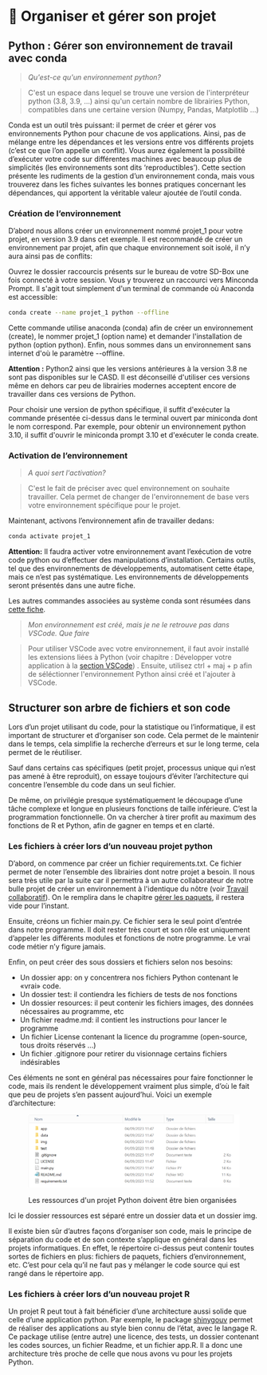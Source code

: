 # 📂 Organiser et gérer son projet

## Python : Gérer son environnement de travail avec conda

> _Qu'est-ce qu'un environnement python?_

> C'est un espace dans lequel se trouve une version de l'interpréteur python (3.8, 3.9, ...) ainsi qu'un certain nombre de librairies Python, compatibles dans une certaine version (Numpy, Pandas, Matplotlib ...)

Conda est un outil très puissant: il permet de créer et gérer vos environnements Python pour chacune de vos applications. Ainsi, pas de mélange entre les dépendances et les versions entre vos différents projets (c’est ce que l’on appelle un conflit). Vous aurez également la possibilité d’exécuter votre code sur différentes machines avec beaucoup plus de simplicités (les environnements sont dits ‘reproductibles’). Cette section présente les rudiments de la gestion d’un environnement conda, mais vous trouverez dans les fiches suivantes les bonnes pratiques concernant les dépendances, qui apportent la véritable valeur ajoutée de l’outil conda.

### Création de l’environnement

D’abord nous allons créer un environnement nommé projet\_1 pour votre projet, en version 3.9 dans cet exemple. Il est recommandé de créer un environnement par projet, afin que chaque environnement soit isolé, il n’y aura ainsi pas de conflits:

Ouvrez le dossier raccourcis présents sur le bureau de votre SD-Box une fois connecté à votre session. Vous y trouverez un raccourci vers Minconda Prompt. Il s'agit tout simplement d'un terminal de commande où Anaconda est accessible:

```bash
conda create --name projet_1 python --offline
```

Cette commande utilise anaconda (conda) afin de créer un environnement (create), le nommer projet\_1 (option name) et demander l'installation de python (option python). Enfin, nous sommes dans un environnement sans internet d'où le paramètre --offline.

**Attention :** Python2 ainsi que les versions antérieures à la version 3.8 ne sont pas disponibles sur le CASD. Il est déconseillé d'utiliser ces versions même en dehors car peu de librairies modernes acceptent encore de travailler dans ces versions de Python.

Pour choisir une version de python spécifique, il suffit d'exécuter la commande présentée ci-dessus dans le terminal ouvert par miniconda dont le nom correspond. Par exemple, pour obtenir un environnement python 3.10, il suffit d'ouvrir le miniconda prompt 3.10 et d'exécuter le conda create.

### Activation de l’environnement

> _A quoi sert l'activation?_

> C'est le fait de préciser avec quel environnement on souhaite travailler. Cela permet de changer de l'environnement de base vers votre environnement spécifique pour le projet.

Maintenant, activons l’environnement afin de travailler dedans:

```bash
conda activate projet_1
```

**Attention:** Il faudra activer votre environnement avant l’exécution de votre code python ou d’effectuer des manipulations d’installation. Certains outils, tel que des environnements de développements, automatisent cette étape, mais ce n’est pas systématique. Les environnements de développements seront présentés dans une autre fiche.

Les autres commandes associées au système conda sont résumées dans [cette fiche](https://docs.conda.io/projects/conda/en/4.6.0/\_downloads/52a95608c49671267e40c689e0bc00ca/conda-cheatsheet.pdf).

> _Mon environnement est créé, mais je ne le retrouve pas dans VSCode. Que faire_&#x20;

> Pour utiliser VSCode avec votre environnement, il faut avoir installé les extensions liées à Python (voir chapitre : Développer votre application à la [section VSCode](3\_code.md#vscode)) . Ensuite, utilisez ctrl + maj + p afin de séléctionner l'environnement Python ainsi créé et l'ajouter à VSCode.

## Structurer son arbre de fichiers et son code

Lors d’un projet utilisant du code, pour la statistique ou l’informatique, il est important de structurer et d’organiser son code. Cela permet de le maintenir dans le temps, cela simplifie la recherche d’erreurs et sur le long terme, cela permet de le réutiliser.

Sauf dans certains cas spécifiques (petit projet, processus unique qui n’est pas amené à être reproduit), on essaye toujours d’éviter l’architecture qui concentre l’ensemble du code dans un seul fichier.

De même, on privilégie presque systématiquement le découpage d’une tâche complexe et longue en plusieurs fonctions de taille inférieure. C’est la programmation fonctionnelle. On va chercher à tirer profit au maximum des fonctions de R et Python, afin de gagner en temps et en clarté.

### Les fichiers à créer lors d’un nouveau projet python

D’abord, on commence par créer un fichier requirements.txt. Ce fichier permet de noter l’ensemble des librairies dont notre projet a besoin. Il nous sera très utile par la suite car il permettra à un autre collaborateur de notre bulle projet de créer un environnement à l'identique du nôtre (voir [Travail collaboratif](4\_collaborate.md)). On le remplira dans le chapitre [gérer les paquets](2\_packages.md), il restera vide pour l’instant.

Ensuite, créons un fichier main.py. Ce fichier sera le seul point d’entrée dans notre programme. Il doit rester très court et son rôle est uniquement d’appeler les différents modules et fonctions de notre programme. Le vrai code métier n’y figure jamais.

Enfin, on peut créer des sous dossiers et fichiers selon nos besoins:

* Un dossier app: on y concentrera nos fichiers Python contenant le «vrai» code.
* Un dossier test: il contiendra les fichiers de tests de nos fonctions
* Un dossier resources: il peut contenir les fichiers images, des données nécessaires au programme, etc
* Un fichier readme.md: il contient les instructions pour lancer le programme
* Un fichier License contenant la licence du programme (open-source, tous droits réservés …)
* Un fichier .gitignore pour retirer du visionnage certains fichiers indésirables

Ces éléments ne sont en général pas nécessaires pour faire fonctionner le code, mais ils rendent le développement vraiment plus simple, d’où le fait que peu de projets s’en passent aujourd’hui. Voici un exemple d’architecture:

<figure><img src="images/arbre.png" alt=""><figcaption><p>Les ressources d'un projet Python doivent être bien organisées</p></figcaption></figure>

Ici le dossier ressources est séparé entre un dossier data et un dossier img.

Il existe bien sûr d’autres façons d’organiser son code, mais le principe de séparation du code et de son contexte s’applique en général dans les projets informatiques. En effet, le répertoire ci-dessus peut contenir toutes sortes de fichiers en plus: fichiers de paquets, fichiers d’environnement, etc. C’est pour cela qu’il ne faut pas y mélanger le code source qui est rangé dans le répertoire app.

### Les fichiers à créer lors d’un nouveau projet R

Un projet R peut tout à fait bénéficier d’une architecture aussi solide que celle d’une application python. Par exemple, le package [shinygouv](https://github.com/spyrales/shinygouv) permet de réaliser des applications au style bien connu de l’état, avec le langage R. Ce package utilise (entre autre) une licence, des tests, un dossier contenant les codes sources, un fichier Readme, et un fichier app.R. Il a donc une architecture très proche de celle que nous avons vu pour les projets Python.
